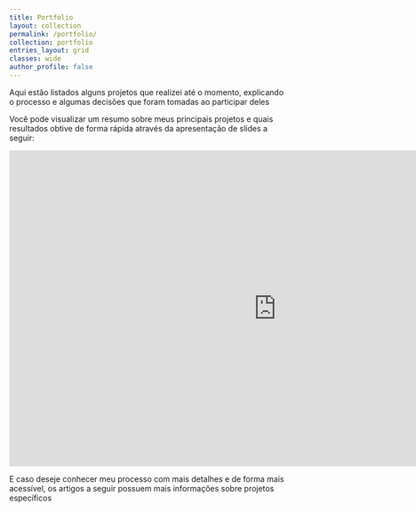 ```yaml
---
title: Portfolio
layout: collection
permalink: /portfolio/
collection: portfolio
entries_layout: grid
classes: wide
author_profile: false
---
```


Aqui estão listados alguns projetos que realizei até o momento, explicando o processo e algumas decisões que foram tomadas ao participar deles

Você pode visualizar um resumo sobre meus principais projetos e quais resultados obtive  de forma rápida através da apresentação de slides a seguir:

<iframe src="https://docs.google.com/presentation/d/e/2PACX-1vTZ01Tqu5juXB_QPNnOaQ25MEQ2eAGxBbRY8GcEub0VM4MZwFJjJtomeTs3-2d-dhvmNKzanU0VQrFh/embed?start=false&loop=false&delayms=3000" title="Apresentação de slides sobre meu portfólio" frameborder="0" width="960" height="569" allowfullscreen="true" mozallowfullscreen="true" webkitallowfullscreen="true"></iframe>

E caso deseje conhecer meu processo com mais detalhes e de forma mais acessível, os artigos a seguir possuem mais informações sobre projetos específicos
